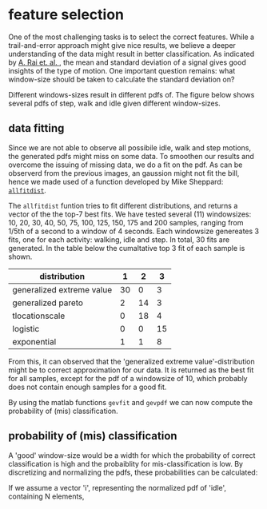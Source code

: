 # feature selection

One of the most challenging tasks is to select the correct features. While a trail-and-error approach might give nice results, we believe a deeper understanding of the data might result in better classification. As indicated by [A. Rai et. al. ](http://research.microsoft.com/pubs/166309/com273-chintalapudi.pdf), the mean and standard deviation of a signal gives good insights of the type of motion. One important question remains: what window-size should be taken to calculate the standard deviation on? 

Different windows-sizes result in different pdfs of. The figure below shows several pdfs of step, walk and idle given different window-sizes. 



## data fitting
Since we are not able to observe all possibile idle, walk and step motions, the generated pdfs might miss on some data. To smoothen our results and overcome the issuing of missing data, we do a fit on the pdf. As can be observerd from the previous images, an gaussion might not fit the bill, hence we made used of a function developed by Mike Sheppard: [`allfitdist`](http://www.mathworks.com/matlabcentral/fileexchange/34943-fit-all-valid-parametric-probability-distributions-to-data).


The `allfitdist` funtion tries to fit different distributions, and returns a vector of the the top-7 best fits. We have tested several (11) windowsizes: 10, 20, 30, 40, 50, 75, 100, 125, 150, 175 and 200 samples, ranging from 1/5th of a second to a window of 4 seconds. Each windowsize genereates 3 fits, one for each activity: walking, idle and step. In total, 30 fits are generated. In the table below the cumaltative top 3 fit of each sample is shown.

| distribution                | 1  | 2  | 3  | 
| --------------------------- | -- | -- | -- |
| generalized extreme value   | 30 | 0  | 3  |
| generalized pareto          | 2  | 14 | 3  |
| tlocationscale              | 0  | 18 | 4  |
| logistic                    | 0  | 0  | 15 |
| exponential                 | 1  | 1  | 8  |


From this, it can observed that the 'generalized extreme value'-distribution might be to correct approximation for our data. It is returned as the best fit for all samples, except for the pdf of a windowsize of 10, which probably does not contain enough samples for a good fit.

By using the matlab functions `gevfit` and `gevpdf` we can now compute the probability of (mis) classification.

## probability of (mis) classification


A 'good' window-size would be a width for which the probability of correct classification is high and the probaiblity for mis-classification is low. By discretizing and normalizing the pdfs, these probabilities can be calculated:



If we assume a vector 'i', representing the normalized pdf of 'idle', containing N elements,  





